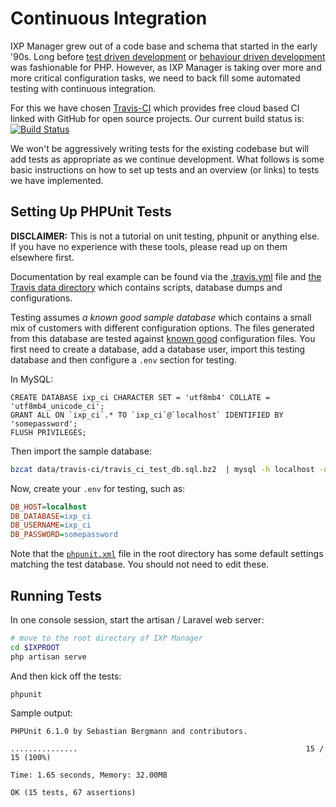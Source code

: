 # Continuous Integration

IXP Manager grew out of a code base and schema that started in the early '90s. Long before [test driven development](http://phpunit.de/) or [behaviour driven development](http://behat.org/) was fashionable for PHP. However, as IXP Manager is taking over more and more critical configuration tasks, we need to back fill some automated testing with continuous integration.

For this we have chosen [Travis-CI](https://travis-ci.org/inex/IXP-Manager) which provides free cloud based CI linked with GitHub for open source projects. Our current build status is: [![Build Status](https://travis-ci.org/inex/IXP-Manager.png?branch=master)](https://travis-ci.org/inex/IXP-Manager)

We won't be aggressively writing tests for the existing codebase but will add tests as appropriate as we continue development. What follows is some basic instructions on how to set up tests and an overview (or links) to tests we have implemented.

## Setting Up PHPUnit Tests

**DISCLAIMER:** This is not a tutorial on unit testing, phpunit or anything else. If you have no experience with these tools, please read up on them elsewhere first.

Documentation by real example can be found via the [.travis.yml](https://github.com/inex/IXP-Manager/blob/master/.travis.yml) file and [the Travis data directory](https://github.com/inex/IXP-Manager/tree/master/data/travis-ci) which contains scripts, database dumps and configurations.

Testing assumes *a known good sample database* which contains a small mix of customers with different configuration options. The files generated from this database are tested against [known good](https://github.com/inex/IXP-Manager/tree/master/data/travis-ci/known-good) configuration files. You first need to create a database, add a database user, import this testing database and then configure a `.env` section for testing.

In MySQL:

```mysql
CREATE DATABASE ixp_ci CHARACTER SET = 'utf8mb4' COLLATE = 'utf8mb4_unicode_ci';
GRANT ALL ON `ixp_ci`.* TO `ixp_ci`@`localhost` IDENTIFIED BY 'somepassword';
FLUSH PRIVILEGES;
```

Then import the sample database:

```sh
bzcat data/travis-ci/travis_ci_test_db.sql.bz2  | mysql -h localhost -u ixp_ci -psomepassword ixp_ci
```

Now, create your `.env` for testing, such as:

```ini
DB_HOST=localhost
DB_DATABASE=ixp_ci
DB_USERNAME=ixp_ci
DB_PASSWORD=somepassword
```

Note that the [`phpunit.xml`](https://github.com/inex/IXP-Manager/blob/master/phpunit.xml) file in the root directory has some default settings matching the test database. You should not need to edit these.

## Running Tests

In one console session, start the artisan / Laravel web server:

```sh
# move to the root directory of IXP Manager
cd $IXPROOT
php artisan serve
```

And then kick off the tests:

```sh
phpunit
```

Sample output:

```
PHPUnit 6.1.0 by Sebastian Bergmann and contributors.

...............                                                   15 / 15 (100%)

Time: 1.65 seconds, Memory: 32.00MB

OK (15 tests, 67 assertions)
```
